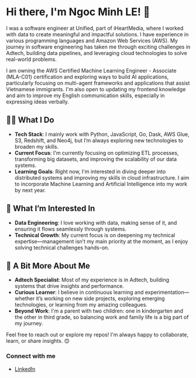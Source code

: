 
# Hi there, I'm Ngoc Minh LE! 👋

I was a software engineer at Unified, part of iHeartMedia, where I worked with data to create meaningful and impactful solutions. I have experience in various programming languages and Amazon Web Services (AWS). My journey in software engineering has taken me through exciting challenges in Adtech, building data pipelines, and leveraging cloud technologies to solve real-world problems.

I am owning the AWS Certified Machine Learning Engineer - Associate (MLA-C01) certification and exploring ways to build AI applications, particularly focusing on multi-agent frameworks and applications that assist Vietnamese immigrants. I'm also open to updating my frontend knowledge and aim to improve my English communication skills, especially in expressing ideas verbally.

## 👨‍💻 What I Do
- **Tech Stack**: I mainly work with Python, JavaScript, Go, Dask, AWS Glue, S3, Redshift, and Neo4j, but I’m always exploring new technologies to broaden my skills.
- **Current Focus**: I'm currently focusing on optimizing ETL processes, transforming big datasets, and improving the scalability of our data systems.
- **Learning Goals**: Right now, I'm interested in diving deeper into distributed systems and improving my skills in cloud infrastructure. I aim to incorporate Machine Learning and Artificial Intelligence into my work by next year.

## 🚀 What I’m Interested In
- **Data Engineering**: I love working with data, making sense of it, and ensuring it flows seamlessly through systems.
- **Technical Growth**: My current focus is on deepening my technical expertise—management isn’t my main priority at the moment, as I enjoy solving technical challenges hands-on.

## 🌱 A Bit More About Me
- **Adtech Specialist**: Most of my experience is in Adtech, building systems that drive insights and performance.
- **Curious Learner**: I believe in continuous learning and experimentation—whether it’s working on new side projects, exploring emerging technologies, or learning from my amazing colleagues.
- **Beyond Work**: I'm a parent with two children: one in kindergarten and the other in third grade, so balancing work and family life is a big part of my journey.

Feel free to reach out or explore my repos! I'm always happy to collaborate, learn, or share insights. 😊

### Connect with me
- [LinkedIn](https://www.linkedin.com/in/tanza9)
